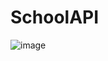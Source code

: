 # SchoolAPI
![image](https://user-images.githubusercontent.com/60273779/117614825-ded84d80-b136-11eb-86b5-75bad72bed24.png)
